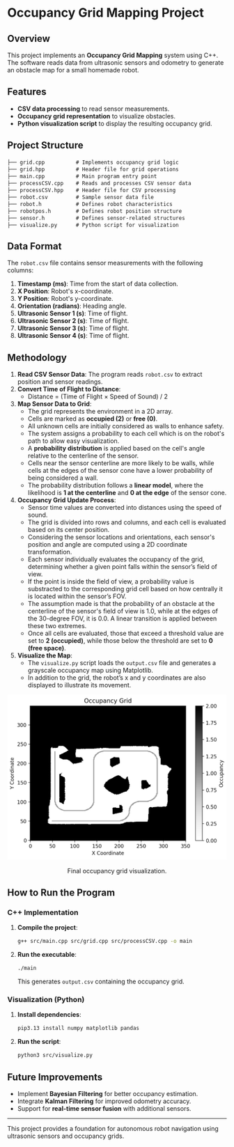 # Occupancy Grid Mapping Project

## Overview
This project implements an **Occupancy Grid Mapping** system using C++. The software reads data from ultrasonic sensors and odometry to generate an obstacle map for a small homemade robot.

## Features
- **CSV data processing** to read sensor measurements.
- **Occupancy grid representation** to visualize obstacles.
- **Python visualization script** to display the resulting occupancy grid.

## Project Structure
```
├── grid.cpp          # Implements occupancy grid logic
├── grid.hpp          # Header file for grid operations
├── main.cpp          # Main program entry point
├── processCSV.cpp    # Reads and processes CSV sensor data
├── processCSV.hpp    # Header file for CSV processing
├── robot.csv         # Sample sensor data file
├── robot.h           # Defines robot characteristics
├── robotpos.h        # Defines robot position structure
├── sensor.h          # Defines sensor-related structures
├── visualize.py      # Python script for visualization
```

## Data Format
The `robot.csv` file contains sensor measurements with the following columns:
1. **Timestamp (ms)**: Time from the start of data collection.
2. **X Position**: Robot's x-coordinate.
3. **Y Position**: Robot's y-coordinate.
4. **Orientation (radians)**: Heading angle.
5. **Ultrasonic Sensor 1 (s)**: Time of flight.
6. **Ultrasonic Sensor 2 (s)**: Time of flight.
7. **Ultrasonic Sensor 3 (s)**: Time of flight.
8. **Ultrasonic Sensor 4 (s)**: Time of flight.

## Methodology
1. **Read CSV Sensor Data**: The program reads `robot.csv` to extract position and sensor readings.
2. **Convert Time of Flight to Distance**:
   - Distance = (Time of Flight × Speed of Sound) / 2
3. **Map Sensor Data to Grid**:
   - The grid represents the environment in a 2D array.
   - Cells are marked as **occupied (2)** or **free (0)**.
   - All unknown cells are initially considered as walls to enhance safety.
   - The system assigns a probability to each cell which is on the robot's path to allow easy visualization.
   - A **probability distribution** is applied based on the cell's angle relative to the centerline of the sensor.
   - Cells near the sensor centerline are more likely to be walls, while cells at the edges of the sensor cone have a lower probability of being considered a wall.
   - The probability distribution follows a **linear model**, where the likelihood is **1 at the centerline** and **0 at the edge** of the sensor cone.
4. **Occupancy Grid Update Process**:
   - Sensor time values are converted into distances using the speed of sound.
   - The grid is divided into rows and columns, and each cell is evaluated based on its center position.
   - Considering the sensor locations and orientations, each sensor's position and angle are computed using a 2D coordinate transformation.
   - Each sensor individually evaluates the occupancy of the grid, determining whether a given point falls within the sensor’s field of view.
   - If the point is inside the field of view, a probability value is substracted to the corresponding grid cell based on how centrally it is located within the sensor’s FOV.
   - The assumption made is that the probability of an obstacle at the centerline of the sensor's field of view is 1.0, while at the edges of the 30-degree FOV, it is 0.0. A linear transition is applied between these two extremes.
   - Once all cells are evaluated, those that exceed a threshold value are set to **2 (occupied)**, while those below the threshold are set to **0 (free space)**.
5. **Visualize the Map**:
   - The `visualize.py` script loads the `output.csv` file and generates a grayscale occupancy map using Matplotlib.
   - In addition to the grid, the robot’s x and y coordinates are also displayed to illustrate its movement.
   
<p align="center">
  <img src="Occupancy_grid.png" alt="Occupancy Grid">
</p>
<p align="center"><b></b> Final occupancy grid visualization.</p>




## How to Run the Program
### C++ Implementation
1. **Compile the project**:
   ```sh
   g++ src/main.cpp src/grid.cpp src/processCSV.cpp -o main
   ```
2. **Run the executable**:
   ```sh
   ./main
   ```
   This generates `output.csv` containing the occupancy grid.

### Visualization (Python)
1. **Install dependencies**:
   ```sh
   pip3.13 install numpy matplotlib pandas
   ```
2. **Run the script**:
   ```sh
   python3 src/visualize.py
   ```


## Future Improvements
- Implement **Bayesian Filtering** for better occupancy estimation.
- Integrate **Kalman Filtering** for improved odometry accuracy.
- Support for **real-time sensor fusion** with additional sensors.

---
This project provides a foundation for autonomous robot navigation using ultrasonic sensors and occupancy grids.

